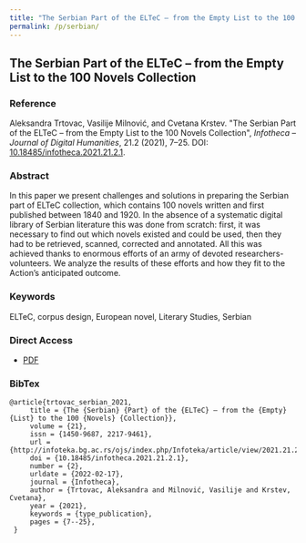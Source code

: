 ```yaml
---
title: "The Serbian Part of the ELTeC – from the Empty List to the 100 Novels Collection"
permalink: /p/serbian/
---
```


<meta name="citation_title" content="The Serbian Part of the ELTeC – from the Empty List to the 100 Novels Collection">
<meta name="citation_author" content="Aleksandra Trtovac">
<meta name="citation_author" content="Vasilije Milnović">
<meta name="citation_author" content="Cvetana Krstev">
<meta name="citation_publication_date" content="2021">
<meta name="citation_journal_title" content="Infotheca – Journal of Digital Humanities">
<meta name="citation_issue" content="21.1">


## The Serbian Part of the ELTeC – from the Empty List to the 100 Novels Collection

### Reference

Aleksandra Trtovac, Vasilije Milnović, and Cvetana Krstev. "The Serbian Part of the ELTeC – from the Empty List to the 100 Novels Collection", _Infotheca – Journal of Digital Humanities_, 21.2 (2021), 7–25. DOI: [10.18485/infotheca.2021.21.2.1](https://doi.org/10.18485/infotheca.2021.21.2.1).

### Abstract

In this paper we present challenges and solutions in preparing the Serbian part of ELTeC collection, which contains 100 novels written and first published between 1840 and 1920. In the absence of a systematic digital library of Serbian literature this was done from scratch: first, it was necessary to find out which novels existed and could be used, then they had to be retrieved, scanned, corrected and annotated. All this was achieved thanks to enormous efforts of an army of devoted researchers-volunteers. We analyze the results of these efforts and how they fit to the Action’s anticipated outcome.

### Keywords

ELTeC, corpus design, European novel, Literary Studies, Serbian

### Direct Access

* [PDF](https://github.com/distantreading/compendium/blob/main/f/serbian.pdf)

### BibTex

```
@article{trtovac_serbian_2021,
     title = {The {Serbian} {Part} of the {ELTeC} – from the {Empty} {List} to the 100 {Novels} {Collection}},
     volume = {21},
     issn = {1450-9687, 2217-9461},
     url = {http://infoteka.bg.ac.rs/ojs/index.php/Infoteka/article/view/2021.21.2.1_en},
     doi = {10.18485/infotheca.2021.21.2.1},
     number = {2},
     urldate = {2022-02-17},
     journal = {Infotheca},
     author = {Trtovac, Aleksandra and Milnović, Vasilije and Krstev, Cvetana},
     year = {2021},
     keywords = {type_publication},
     pages = {7--25},
 }
```

<span class='Z3988' title='url_ver=Z39.88-2004&amp;ctx_ver=Z39.88-2004&amp;rfr_id=info%3Asid%2Fzotero.org%3A2&amp;rft_id=info%3Adoi%2F10.18485%2Finfotheca.2021.21.2.1&amp;rft_val_fmt=info%3Aofi%2Ffmt%3Akev%3Amtx%3Ajournal&amp;rft.genre=article&amp;rft.atitle=The%20Serbian%20Part%20of%20the%20ELTeC%20%E2%80%93%20from%20the%20Empty%20List%20to%20the%20100%20Novels%20Collection&amp;rft.jtitle=Infotheca&amp;rft.stitle=Infotheca&amp;rft.volume=21&amp;rft.issue=2&amp;rft.aufirst=Aleksandra&amp;rft.aulast=Trtovac&amp;rft.au=Aleksandra%20Trtovac&amp;rft.au=Vasilije%20Milnovi%C4%87&amp;rft.au=Cvetana%20Krstev&amp;rft.date=2021&amp;rft.pages=7-25&amp;rft.spage=7&amp;rft.epage=25&amp;rft.issn=1450-9687%2C%202217-9461'></span>
